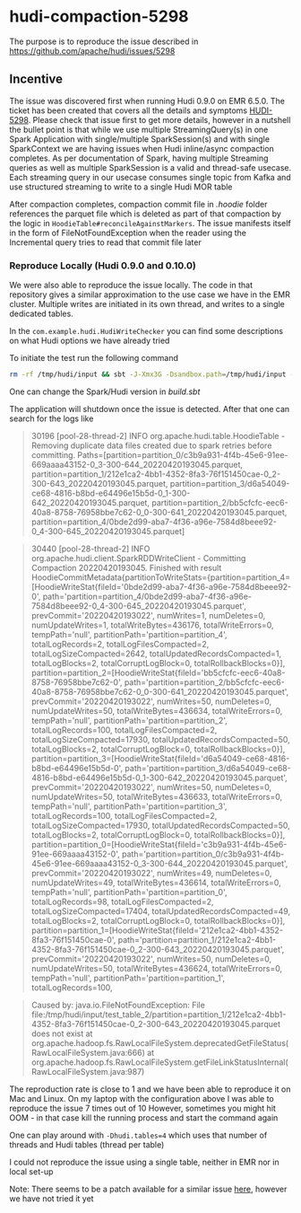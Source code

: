 # hudi-compaction-5298
The purpose is to reproduce the issue described in https://github.com/apache/hudi/issues/5298

## Incentive 
The issue was discovered first when running Hudi 0.9.0 on EMR 6.5.0. The ticket has been created that covers all the details 
and symptoms [HUDI-5298](https://github.com/apache/hudi/issues/5298). Please check that issue first to get more details, 
however in a nutshell the bullet point is that while we use multiple StreamingQuery(s) in one Spark Application 
with single/multiple SparkSession(s) and with single SparkContext we are having issues when Hudi inline/async compaction completes.
As per documentation of Spark, having multiple Streaming queries as well as multiple SparkSession is a valid and thread-safe usecase.
Each streaming query in our usecase consumes single topic from Kafka and use structured streaming to write to a single Hudi MOR table

After compaction completes, compaction commit file in _.hoodie_ folder references the parquet file 
which is deleted as part of that compaction by the logic in `HoodieTable#reconcileAgainstMarkers`. The issue manifests itself
in the form of FileNotFoundException when the reader using the Incremental query tries to read that commit file later

### Reproduce Locally (Hudi 0.9.0 and 0.10.0)
We were also able to reproduce the issue locally. The code in that repository gives a similar approximation to the use case 
we have in the EMR cluster. Multiple writes are initiated in its own thread, and writes to a single dedicated tables.

In the `com.example.hudi.HudiWriteChecker` you can find some descriptions on what Hudi options we have already tried

To initiate the test run the following command
```bash
rm -rf /tmp/hudi/input && sbt -J-Xmx3G -Dsandbox.path=/tmp/hudi/input -Dspark.cores=4 -Dspark.memory=2G -Dhudi.tables=4 run
```
One can change the Spark/Hudi version in _build.sbt_

The application will shutdown once the issue is detected. After that one can search for the logs like
>30196 [pool-28-thread-2] INFO  org.apache.hudi.table.HoodieTable  - Removing duplicate data files created due to spark retries before committing. Paths=[partition=partition_0/c3b9a931-4f4b-45e6-91ee-669aaaa43152-0_3-300-644_20220420193045.parquet, partition=partition_1/212e1ca2-4bb1-4352-8fa3-76f151450cae-0_2-300-643_20220420193045.parquet, partition=partition_3/d6a54049-ce68-4816-b8bd-e64496e15b5d-0_1-300-642_20220420193045.parquet, partition=partition_2/bb5cfcfc-eec6-40a8-8758-76958bbe7c62-0_0-300-641_20220420193045.parquet, partition=partition_4/0bde2d99-aba7-4f36-a96e-7584d8beee92-0_4-300-645_20220420193045.parquet]

>30440 [pool-28-thread-2] INFO  org.apache.hudi.client.SparkRDDWriteClient  - Committing Compaction 20220420193045. Finished with result HoodieCommitMetadata{partitionToWriteStats={partition=partition_4=[HoodieWriteStat{fileId='0bde2d99-aba7-4f36-a96e-7584d8beee92-0', path='partition=partition_4/0bde2d99-aba7-4f36-a96e-7584d8beee92-0_4-300-645_20220420193045.parquet', prevCommit='20220420193022', numWrites=1, numDeletes=0, numUpdateWrites=1, totalWriteBytes=436176, totalWriteErrors=0, tempPath='null', partitionPath='partition=partition_4', totalLogRecords=2, totalLogFilesCompacted=2, totalLogSizeCompacted=2642, totalUpdatedRecordsCompacted=1, totalLogBlocks=2, totalCorruptLogBlock=0, totalRollbackBlocks=0}], partition=partition_2=[HoodieWriteStat{fileId='bb5cfcfc-eec6-40a8-8758-76958bbe7c62-0', path='partition=partition_2/bb5cfcfc-eec6-40a8-8758-76958bbe7c62-0_0-300-641_20220420193045.parquet', prevCommit='20220420193022', numWrites=50, numDeletes=0, numUpdateWrites=50, totalWriteBytes=436634, totalWriteErrors=0, tempPath='null', partitionPath='partition=partition_2', totalLogRecords=100, totalLogFilesCompacted=2, totalLogSizeCompacted=17930, totalUpdatedRecordsCompacted=50, totalLogBlocks=2, totalCorruptLogBlock=0, totalRollbackBlocks=0}], partition=partition_3=[HoodieWriteStat{fileId='d6a54049-ce68-4816-b8bd-e64496e15b5d-0', path='partition=partition_3/d6a54049-ce68-4816-b8bd-e64496e15b5d-0_1-300-642_20220420193045.parquet', prevCommit='20220420193022', numWrites=50, numDeletes=0, numUpdateWrites=50, totalWriteBytes=436633, totalWriteErrors=0, tempPath='null', partitionPath='partition=partition_3', totalLogRecords=100, totalLogFilesCompacted=2, totalLogSizeCompacted=17930, totalUpdatedRecordsCompacted=50, totalLogBlocks=2, totalCorruptLogBlock=0, totalRollbackBlocks=0}], partition=partition_0=[HoodieWriteStat{fileId='c3b9a931-4f4b-45e6-91ee-669aaaa43152-0', path='partition=partition_0/c3b9a931-4f4b-45e6-91ee-669aaaa43152-0_3-300-644_20220420193045.parquet', prevCommit='20220420193022', numWrites=49, numDeletes=0, numUpdateWrites=49, totalWriteBytes=436614, totalWriteErrors=0, tempPath='null', partitionPath='partition=partition_0', totalLogRecords=98, totalLogFilesCompacted=2, totalLogSizeCompacted=17404, totalUpdatedRecordsCompacted=49, totalLogBlocks=2, totalCorruptLogBlock=0, totalRollbackBlocks=0}], partition=partition_1=[HoodieWriteStat{fileId='212e1ca2-4bb1-4352-8fa3-76f151450cae-0', path='partition=partition_1/212e1ca2-4bb1-4352-8fa3-76f151450cae-0_2-300-643_20220420193045.parquet', prevCommit='20220420193022', numWrites=50, numDeletes=0, numUpdateWrites=50, totalWriteBytes=436624, totalWriteErrors=0, tempPath='null', partitionPath='partition=partition_1', totalLogRecords=100,

>Caused by: java.io.FileNotFoundException: File file:/tmp/hudi/input/test_table_2/partition=partition_1/212e1ca2-4bb1-4352-8fa3-76f151450cae-0_2-300-643_20220420193045.parquet does not exist
at org.apache.hadoop.fs.RawLocalFileSystem.deprecatedGetFileStatus(RawLocalFileSystem.java:666)
at org.apache.hadoop.fs.RawLocalFileSystem.getFileLinkStatusInternal(RawLocalFileSystem.java:987)

The reproduction rate is close to 1 and we have been able to reproduce it on Mac and Linux. On my laptop with the configuration above I was able to reproduce the issue 7 times out of 10 
However, sometimes you might hit OOM - in that case kill the running process and start the command again

One can play around with `-Dhudi.tables=4` which uses that number of threads and Hudi tables (thread per table)

I could not reproduce the issue using a single table, neither in EMR nor in local set-up

Note: There seems to be a patch available for a similar issue [here](https://github.com/apache/hudi/pull/4753), however
we have not tried it yet